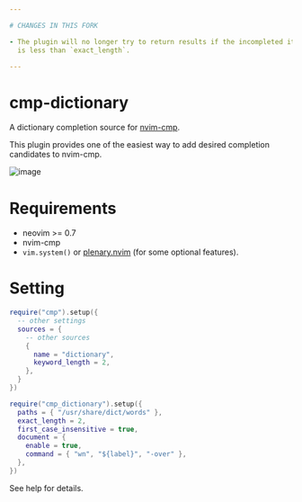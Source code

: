 ```yaml
---

# CHANGES IN THIS FORK

- The plugin will no longer try to return results if the incompleted items's length
  is less than `exact_length`.

---
```


# cmp-dictionary

A dictionary completion source for [nvim-cmp](https://github.com/hrsh7th/nvim-cmp).

This plugin provides one of the easiest way to add desired completion candidates to nvim-cmp.

![image](https://user-images.githubusercontent.com/82267684/145278036-afa56b20-a365-4165-822f-98db5d7f11b1.png)

# Requirements

- neovim >= 0.7
- nvim-cmp
- `vim.system()` or [plenary.nvim](https://github.com/nvim-lua/plenary.nvim) (for some optional features).

# Setting

```lua
require("cmp").setup({
  -- other settings
  sources = {
    -- other sources
    {
      name = "dictionary",
      keyword_length = 2,
    },
  }
})

require("cmp_dictionary").setup({
  paths = { "/usr/share/dict/words" },
  exact_length = 2,
  first_case_insensitive = true,
  document = {
    enable = true,
    command = { "wn", "${label}", "-over" },
  },
})
```

See help for details.
